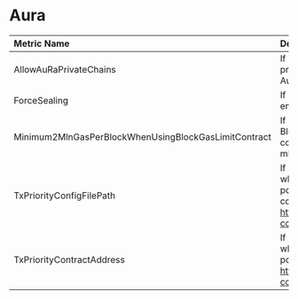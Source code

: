 # Aura



| Metric Name | Description | Default |
| :--- | :--- | ---: |
| AllowAuRaPrivateChains | If 'true' then you can run Nethermind only private chains. Do not use with existing Parity AuRa chains. | false |
| ForceSealing | If 'true' then Nethermind if mining will seal empty blocks. | false |
| Minimum2MlnGasPerBlockWhenUsingBlockGasLimitContract | If 'true' then when using BlockGasLimitContractTransitions if the contract returns less than 2mln gas, then 2 mln gas is used. | false |
| TxPriorityConfigFilePath | If set then transaction priority rules are used when selecting transactions from transaction pool. This has higher priority then on chain contract rules. See more at contract details https://github.com/poanetwork/posdao-contracts/blob/master/contracts/TxPriority.sol | null |
| TxPriorityContractAddress | If set then transaction priority contract is used when selecting transactions from transaction pool. See more at https://github.com/poanetwork/posdao-contracts/blob/master/contracts/TxPriority.sol | null |
